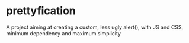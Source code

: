 # prettyfication
A project aiming at creating a custom, less ugly alert(), with JS and CSS, minimum dependency and maximum simplicity
